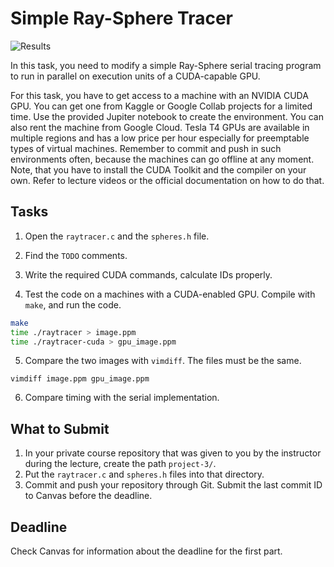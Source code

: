Simple Ray-Sphere Tracer
========================

![Results](https://i.imgur.com/AUNmCix.png)

In this task, you need to modify a simple Ray-Sphere serial tracing program
to run in parallel on execution units of a CUDA-capable GPU.

For this task, you have to get access to a machine with an NVIDIA CUDA GPU. You
can get one from Kaggle or Google Collab projects for a limited time. Use the
provided Jupiter notebook to create the environment. You can also rent the
machine from Google Cloud. Tesla T4 GPUs are available in multiple regions and
has a low price per hour especially for preemptable types of virtual machines.
Remember to commit and push in such environments often, because the machines
can go offline at any moment. Note, that you have to install the CUDA Toolkit
and the compiler on your own. Refer to lecture videos or the official
documentation on how to do that.

## Tasks

1. Open the `raytracer.c` and the `spheres.h` file.

2. Find the `TODO` comments.

3. Write the required CUDA commands, calculate IDs properly.

4. Test the code on a machines with a CUDA-enabled GPU. Compile with `make`, and
   run the code.

```bash
make
time ./raytracer > image.ppm
time ./raytracer-cuda > gpu_image.ppm
```

5. Compare the two images with `vimdiff`. The files must be the same.

```
vimdiff image.ppm gpu_image.ppm
```

6. Compare timing with the serial implementation.

## What to Submit

1. In your private course repository that was given to you by the instructor
   during the lecture, create the path `project-3/`.
2. Put the `raytracer.c` and `spheres.h` files into that directory.
3. Commit and push your repository through Git. Submit the last commit ID to
   Canvas before the deadline.

## Deadline

Check Canvas for information about the deadline for the first part.

